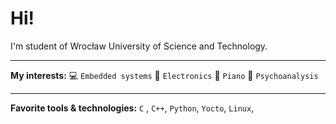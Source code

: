 # Hi!
I'm student of Wrocław University of Science and Technology.

___
**My interests:**
💻 `Embedded systems`
🔌 `Electronics`
🎹 `Piano`
🧠 `Psychoanalysis`
____
**Favorite tools & technologies:**
`C` ,
`C++`,
`Python`,
`Yocto`,
`Linux`,
